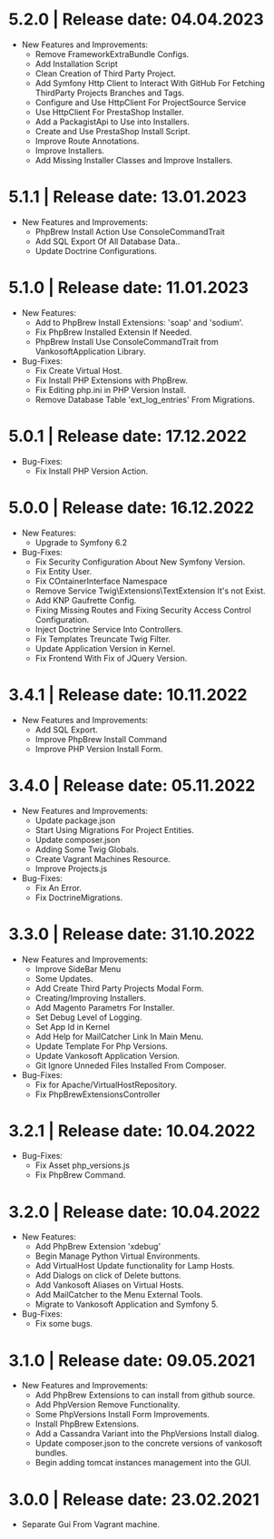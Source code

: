 5.2.0	|	Release date: **04.04.2023**
============================================
* New Features and Improvements:
  - Remove FrameworkExtraBundle Configs.
  - Add Installation Script
  - Clean Creation of Third Party Project.
  - Add Symfony Http Client to Interact With GitHub For Fetching ThirdParty Projects Branches and Tags.
  - Configure and Use HttpClient For ProjectSource Service
  - Use HttpClient For PrestaShop Installer.
  - Add a PackagistApi to Use into Installers.
  - Create and Use PrestaShop Install Script.
  - Improve Route Annotations.
  - Improve Installers.
  - Add Missing Installer Classes and Improve Installers.


5.1.1	|	Release date: **13.01.2023**
============================================
* New Features and Improvements:
  - PhpBrew Install Action Use ConsoleCommandTrait
  - Add SQL Export Of All Database Data..
  - Update Doctrine Configurations.


5.1.0	|	Release date: **11.01.2023**
============================================
* New Features:
  - Add to PhpBrew Install Extensions: 'soap' and 'sodium'.
  - Fix PhpBrew Installed Extensin If Needed.
  - PhpBrew Install Use ConsoleCommandTrait from VankosoftApplication Library.
* Bug-Fixes:
  - Fix Create Virtual Host.
  - Fix Install PHP Extensions with PhpBrew.
  - Fix Editing php.ini in PHP Version Install.
  - Remove Database Table 'ext_log_entries' From Migrations.


5.0.1	|	Release date: **17.12.2022**
============================================
* Bug-Fixes:
  - Fix Install PHP Version Action.


5.0.0	|	Release date: **16.12.2022**
============================================
* New Features:
  - Upgrade to Symfony 6.2
* Bug-Fixes:
  - Fix Security Configuration About New Symfony Version.
  - Fix Entity User.
  - Fix COntainerInterface Namespace
  - Remove Service Twig\Extensions\TextExtension It's not Exist.
  - Add KNP Gaufrette Config.
  - Fixing Missing Routes and Fixing Security Access Control Configuration.
  - Inject Doctrine Service Into  Controllers.
  - Fix Templates Treuncate Twig Filter.
  - Update Application Version in Kernel.
  - Fix Frontend With Fix of JQuery Version.


3.4.1	|	Release date: **10.11.2022**
============================================
* New Features and Improvements:
  - Add SQL Export.
  - Improve PhpBrew Install Command
  - Improve PHP Version Install Form.


3.4.0	|	Release date: **05.11.2022**
============================================
* New Features and Improvements:
  - Update package.json
  - Start Using Migrations For Project Entities.
  - Update composer.json
  - Adding Some Twig Globals.
  - Create Vagrant Machines Resource.
  - Improve Projects.js
* Bug-Fixes:
  - Fix An Error.
  - Fix DoctrineMigrations.


3.3.0	|	Release date: **31.10.2022**
============================================
* New Features and Improvements:
  - Improve SideBar Menu
  - Some Updates.
  - Add Create Third Party Projects Modal Form.
  - Creating/Improving Installers.
  - Add Magento Parametrs For Installer.
  - Set Debug Level of Logging.
  - Set App Id in Kernel
  - Add Help for MailCatcher Link In Main Menu.
  - Update Template For Php Versions.
  - Update Vankosoft Application Version.
  - Git Ignore Unneded Files Installed From Composer.
* Bug-Fixes:
  - Fix for Apache/VirtualHostRepository.
  - Fix PhpBrewExtensionsController


3.2.1	|	Release date: **10.04.2022**
============================================
* Bug-Fixes:
  - Fix Asset php_versions.js
  - Fix PhpBrew Command.


3.2.0	|	Release date: **10.04.2022**
============================================
* New Features:
  - Add PhpBrew Extension 'xdebug'
  - Begin Manage Python Virtual Environments.
  - Add VirtualHost Update functionality for Lamp Hosts.
  - Add Dialogs on click of Delete buttons.
  - Add Vankosoft Aliases on Virtual Hosts.
  - Add MailCatcher to the Menu External Tools.
  - Migrate to Vankosoft Application and Symfony 5.
* Bug-Fixes:
  - Fix some bugs.


3.1.0	|	Release date: **09.05.2021**
============================================
* New Features and Improvements:
  - Add PhpBrew Extensions to can install from github source.
  - Add PhpVersion Remove Functionality.
  - Some PhpVersions Install Form Improvements.
  - Install PhpBrew Extensions.
  - Add a Cassandra Variant into the PhpVersions Install dialog.
  - Update composer.json to the concrete versions of vankosoft bundles.
  - Begin adding tomcat instances management into the GUI.


3.0.0	|	Release date: **23.02.2021**
============================================
* Separate Gui From Vagrant machine.

